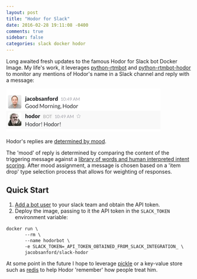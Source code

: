```yaml
---
layout: post
title: "Hodor for Slack"
date: 2016-02-28 19:11:08 -0400
comments: true
sidebar: false
categories: slack docker hodor
---
```

Long awaited fresh updates to the famous Hodor for Slack bot Docker Image. My life's work, it leverages [python-rtmbot](https://github.com/slackhq/python-rtmbot) and [python-rtmbot-hodor](https://github.com/JacobSanford/python-rtmbot-hodor) to monitor any mentions of Hodor's name in a Slack channel and reply with a message:

![alt text](https://raw.githubusercontent.com/JacobSanford/docker-slack-hodor/master/media/hodor_image_1.png "Hodor in Action")

Hodor's replies are [determined by mood](https://github.com/JacobSanford/python-rtmbot-hodor/blob/master/Hodor/HodorActions.py).

The 'mood' of reply is determined by comparing the content of the triggering message against a [library of words and human interpreted intent scoring](https://github.com/JacobSanford/python-rtmbot-hodor/blob/master/Hodor/HodorMoodIndex.py). After mood assignment, a message is chosen based on a 'item drop' type selection process that allows for weighting of responses.

## Quick Start
1. [Add a bot user](https://api.slack.com/bot-users) to your slack team and obtain the API token.
2. Deploy the image, passing to it the API token in the ```SLACK_TOKEN``` environment variable:
```
docker run \
       --rm \
       --name hodorbot \
       -e SLACK_TOKEN=_API_TOKEN_OBTAINED_FROM_SLACK_INTEGRATION_ \
       jacobsanford/slack-hodor
```

At some point in the future I hope to leverage [pickle](https://docs.python.org/2/library/pickle.html) or a key-value store such as [redis](http://redis.io/) to help Hodor 'remember' how people treat him.
